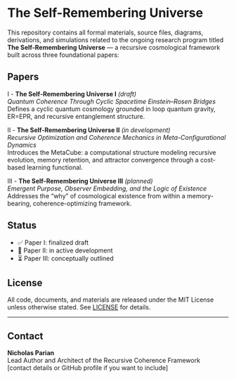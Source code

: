 # The Self-Remembering Universe

This repository contains all formal materials, source files, diagrams, derivations, and simulations related to the ongoing research program titled **The Self-Remembering Universe** — a recursive cosmological framework built across three foundational papers:

## Papers

I - **The Self-Remembering Universe I** *(draft)*  
   *Quantum Coherence Through Cyclic Spacetime Einstein–Rosen Bridges*  
   Defines a cyclic quantum cosmology grounded in loop quantum gravity, ER=EPR, and recursive entanglement structure.

II - **The Self-Remembering Universe II** *(in development)*  
   *Recursive Optimization and Coherence Mechanics in Meta-Configurational Dynamics*  
   Introduces the MetaCube: a computational structure modeling recursive evolution, memory retention, and attractor convergence through a cost-based learning functional.

III - **The Self-Remembering Universe III** *(planned)*  
   *Emergent Purpose, Observer Embedding, and the Logic of Existence*  
   Addresses the “why” of cosmological existence from within a memory-bearing, coherence-optimizing framework.


## Status

- ✅ Paper I: finalized draft
- 🔄 Paper II: in active development
- ⏳ Paper III: conceptually outlined

## License

All code, documents, and materials are released under the MIT License unless otherwise stated. See [LICENSE](./LICENSE) for details.

---

## Contact

**Nicholas Parian**  
Lead Author and Architect of the Recursive Coherence Framework  
[contact details or GitHub profile if you want to include]


